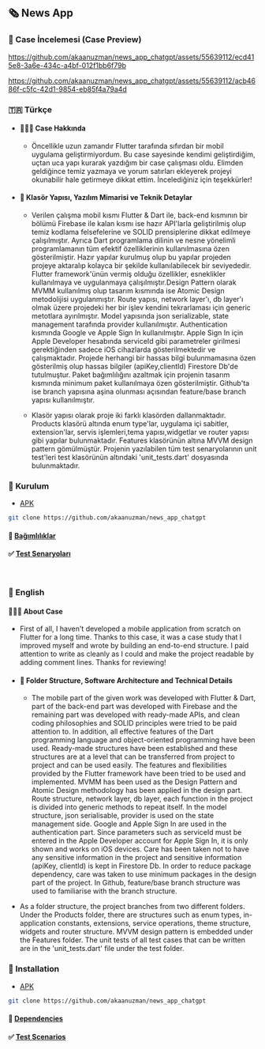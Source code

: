 ## 🗞️ News App 
### 🔎 Case İncelemesi (Case Preview)

https://github.com/akaanuzman/news_app_chatgpt/assets/55639112/ecd415e8-3a6e-434c-a4bf-012f1bb6f79b

https://github.com/akaanuzman/news_app_chatgpt/assets/55639112/acb4686f-c5fc-42d1-9854-eb85f4a79a4d


### 🇹🇷 Türkçe 
* #### 👨🏻‍💻 Case Hakkında
  * Öncellikle uzun zamandır Flutter tarafında sıfırdan bir mobil uygulama geliştirmiyordum. Bu case sayesinde kendimi geliştirdiğim, uçtan uca yapı kurarak yazdığım bir case çalışması oldu. Elimden geldiğince temiz yazmaya ve yorum satırları ekleyerek projeyi okunabilir hale getirmeye dikkat ettim. İncelediğiniz için teşekkürler!

* #### 📁 Klasör Yapısı, Yazılım Mimarisi ve Teknik Detaylar
  * Verilen çalışma mobil kısmı Flutter & Dart ile, back-end kısmının bir bölümü Firebase ile kalan kısmı ise hazır API'larla geliştirilmiş olup temiz kodlama felsefelerine ve SOLID prensiplerine dikkat edilmeye çalışılmıştır. Ayrıca Dart programlama dilinin ve nesne yönelimli programlamanın tüm efektif özelliklerinin kullanılmasına özen gösterilmiştir. Hazır yapılar kurulmuş olup bu yapılar projeden projeye aktaralıp kolayca bir şekilde kullanılabilecek bir seviyededir. Flutter framework'ünün vermiş olduğu özellikler, esneklikler kullanılmaya ve uygulanmaya çalışılmıştır.Design Pattern olarak MVMM kullanılmış olup tasarım kısmında ise Atomic Design metodolijisi uygulanmıştır. Route yapısı, network layer'ı, db layer'ı olmak üzere projedeki her bir işlev kendini tekrarlaması için generic metotlara ayırılmıştır. Model yapısında json serializable, state management tarafında provider kullanılmıştır. Authentication kısmında Google ve Apple Sign In kullanılmıştır. Apple Sign In için Apple Developer hesabında serviceId gibi parametreler girilmesi gerektiğinden sadece iOS cihazlarda gösterilmektedir ve çalışmaktadır. Projede herhangi bir hassas bilgi bulunmamasına özen gösterilmiş olup hassas bilgiler (apiKey,clientId) Firestore Db'de tutulmuştur. Paket bağımlılığını azaltmak için projenin tasarım kısmında minimum paket kullanılmaya özen gösterilmiştir. Github'ta ise branch yapısına aşina olunması açısından feature/base branch yapısı kullanılmıştır.
    
  * Klasör yapısı olarak proje iki farklı klasörden dallanmaktadır. Products klasörü altında enum type'lar, uygulama içi sabitler, extension'lar, servis işlemleri,tema yapısı,widgetlar ve router yapısı gibi yapılar bulunmaktadır. Features klasörünün altına MVVM design pattern gömülmüştür. Projenin yazılabilen tüm test senaryolarının unit test'leri test klasörünün altındaki 'unit_tests.dart' dosyasında bulunmaktadır.
  
### 📀 Kurulum
* [APK](https://github.com/akaanuzman/news_app_chatgpt/blob/main/app-release.apk)
```bash
git clone https://github.com/akaanuzman/news_app_chatgpt
```

#### 🎁 [Bağımlılıklar](https://github.com/akaanuzman/news_app_chatgpt/blob/main/pubspec.yaml)

#### ✅ [Test Senaryoları](https://github.com/akaanuzman/news_app_chatgpt/commit/bea9a1bd11213ac53e6b54d8c53b8342e06f43da)
  
<br>

### 🏴󠁧󠁢󠁥󠁮󠁧󠁿 English 
#### 👨🏻‍💻 About Case
  * First of all, I haven't developed a mobile application from scratch on Flutter for a long time. Thanks to this case, it was a case study that I improved myself and wrote by building an end-to-end structure. I paid attention to write as cleanly as I could and make the project readable by adding comment lines. Thanks for reviewing!

* #### 📁 Folder Structure, Software Architecture and Technical Details
  * The mobile part of the given work was developed with Flutter & Dart, part of the back-end part was developed with Firebase and the remaining part was developed with ready-made APIs, and clean coding philosophies and SOLID principles were tried to be paid attention to. In addition, all effective features of the Dart programming language and object-oriented programming have been used. Ready-made structures have been established and these structures are at a level that can be transferred from project to project and can be used easily. The features and flexibilities provided by the Flutter framework have been tried to be used and implemented. MVMM has been used as the Design Pattern and Atomic Design methodology has been applied in the design part. Route structure, network layer, db layer, each function in the project is divided into generic methods to repeat itself. In the model structure, json serialisable, provider is used on the state management side. Google and Apple Sign In are used in the authentication part. Since parameters such as serviceId must be entered in the Apple Developer account for Apple Sign In, it is only shown and works on iOS devices. Care has been taken not to have any sensitive information in the project and sensitive information (apiKey, clientId) is kept in Firestore Db. In order to reduce package dependency, care was taken to use minimum packages in the design part of the project. In Github, feature/base branch structure was used to familiarise with the branch structure.

 * As a folder structure, the project branches from two different folders. Under the Products folder, there are structures such as enum types, in-application constants, extensions, service operations, theme structure, widgets and router structure. MVVM design pattern is embedded under the Features folder. The unit tests of all test cases that can be written are in the 'unit_tests.dart' file under the test folder.

### 📀 Installation
* [APK](https://github.com/akaanuzman/news_app_chatgpt/blob/main/app-release.apk)
```bash
git clone https://github.com/akaanuzman/news_app_chatgpt
```

#### 🎁 [Dependencies](https://github.com/akaanuzman/news_app_chatgpt/blob/main/pubspec.yaml)

#### ✅ [Test Scenarios](https://github.com/akaanuzman/news_app_chatgpt/commit/bea9a1bd11213ac53e6b54d8c53b8342e06f43da)
  

